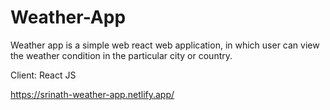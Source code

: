 # Weather-App

Weather app is a simple web react web application, in which user can view the weather condition in the particular city or country. 

Client: React JS

https://srinath-weather-app.netlify.app/
